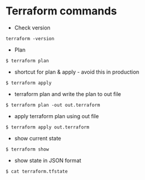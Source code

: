 # Terraform commands
* Check version
```
terraform -version
```
* Plan
```
$ terraform plan
```
* shortcut for plan & apply - avoid this in production
```
$ terraform apply
```
* terraform plan and write the plan to out file
```
$ terraform plan -out out.terraform
```
* apply terraform plan using out file
```
$ terraform apply out.terraform
```
* show current state
```
$ terraform show
```
* show state in JSON format
```
$ cat terraform.tfstate
```